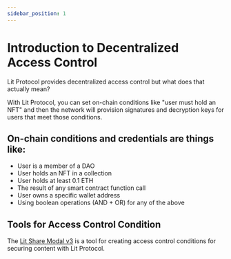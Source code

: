 ```yaml
---
sidebar_position: 1
---
```


# Introduction to Decentralized Access Control
Lit Protocol provides decentralized access control but what does that actually mean? 

With Lit Protocol, you can set on-chain conditions like "user must hold an NFT" and then the network will provision signatures and decryption keys for users that meet those conditions.

## On-chain conditions and credentials are things like:
* User is a member of a DAO
* User holds an NFT in a collection
* User holds at least 0.1 ETH
* The result of any smart contract function call
* User owns a specific wallet address
* Using boolean operations (AND + OR) for any of the above

## Tools for Access Control Condition
The [Lit Share Modal v3](https://github.com/LIT-Protocol/lit-share-modal-v3) is a tool for creating access control conditions for securing content with Lit Protocol. 
